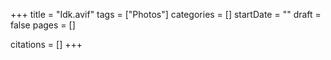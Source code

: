 +++
title = "Idk.avif"
tags = ["Photos"]
categories = []
startDate = ""
draft = false
pages = []

citations = []
+++

